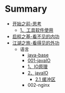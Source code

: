 # Summary

* [开始之前-思考](README.md)
  * [1、工具软件使用](1、工具软件使用.md)
* [启程之基-看不见的内功](启程之基-看不见的内功.md)
* [江湖之旅-看得见的外功](江湖之旅-看得见的外功.md)
  * 语言
     * [java-base](java-base.md)
     * [001-javaIO](001-javaio.md)
     * [1、IO原理](1、io原理.md)
     * [2、javaIO](2、javaio.md)
         * [2.1 缓冲区](21-缓冲区.md)
     * 002-nginx








